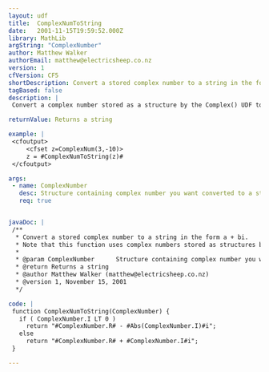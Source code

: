 ```yaml
---
layout: udf
title:  ComplexNumToString
date:   2001-11-15T19:59:52.000Z
library: MathLib
argString: "ComplexNumber"
author: Matthew Walker
authorEmail: matthew@electricsheep.co.nz
version: 1
cfVersion: CF5
shortDescription: Convert a stored complex number to a string in the form a + bi.
tagBased: false
description: |
 Convert a complex number stored as a structure by the Complex() UDF to a human readable form: a+bi. This is primarily intended as a quick output for debugging.

returnValue: Returns a string

example: |
 <cfoutput>
     <cfset z=ComplexNum(3,-10)>
     z = #ComplexNumToString(z)#
 </cfoutput>

args:
 - name: ComplexNumber
   desc: Structure containing complex number you want converted to a string.
   req: true


javaDoc: |
 /**
  * Convert a stored complex number to a string in the form a + bi.
  * Note that this function uses complex numbers stored as structures by the ComplexNum() UDF also available in this library.
  * 
  * @param ComplexNumber      Structure containing complex number you want converted to a string. 
  * @return Returns a string 
  * @author Matthew Walker (matthew@electricsheep.co.nz) 
  * @version 1, November 15, 2001 
  */

code: |
 function ComplexNumToString(ComplexNumber) {
   if ( ComplexNumber.I LT 0 )
     return "#ComplexNumber.R# - #Abs(ComplexNumber.I)#i";
   else        
     return "#ComplexNumber.R# + #ComplexNumber.I#i";
 }

---
```


